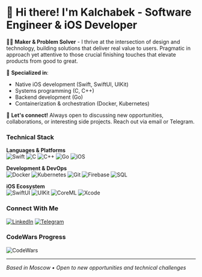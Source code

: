 # 👋 Hi there! I'm Kalchabek - Software Engineer & iOS Developer

🧑‍💻 **Maker & Problem Solver** - I thrive at the intersection of design and technology, building solutions that deliver real value to users. Pragmatic in approach yet attentive to those crucial finishing touches that elevate products from good to great.

🚀 **Specialized in**:
- Native iOS development (Swift, SwiftUI, UIKit)
- Systems programming (C, C++)
- Backend development (Go)
- Containerization & orchestration (Docker, Kubernetes)

💌 **Let's connect!** Always open to discussing new opportunities, collaborations, or interesting side projects. Reach out via email or Telegram.

### Technical Stack

**Languages & Platforms**  
![Swift](https://img.shields.io/badge/-Swift-F05138?style=for-the-badge&logo=swift&logoColor=white)
![C](https://img.shields.io/badge/-C-A8B9CC?style=for-the-badge&logo=c&logoColor=white)
![C++](https://img.shields.io/badge/-C++-00599C?style=for-the-badge&logo=c%2B%2B&logoColor=white)
![Go](https://img.shields.io/badge/-Go-00ADD8?style=for-the-badge&logo=go&logoColor=white)
![iOS](https://img.shields.io/badge/-iOS-000000?style=for-the-badge&logo=ios&logoColor=white)

**Development & DevOps**  
![Docker](https://img.shields.io/badge/-Docker-2496ED?style=for-the-badge&logo=docker&logoColor=white)
![Kubernetes](https://img.shields.io/badge/-Kubernetes-326CE5?style=for-the-badge&logo=kubernetes&logoColor=white)
![Git](https://img.shields.io/badge/-Git-F05032?style=for-the-badge&logo=git&logoColor=white)
![Firebase](https://img.shields.io/badge/-Firebase-FFCA28?style=for-the-badge&logo=firebase&logoColor=black)
![SQL](https://img.shields.io/badge/-SQL-4479A1?style=for-the-badge&logo=mysql&logoColor=white)

**iOS Ecosystem**  
![SwiftUI](https://img.shields.io/badge/-SwiftUI-0C0E12?style=for-the-badge&logo=swift)
![UIKit](https://img.shields.io/badge/-UIKit-0C0E12?style=for-the-badge&logo=uikit)
![CoreML](https://img.shields.io/badge/-CoreML-0C0E12?style=for-the-badge&logo=apple)
![Xcode](https://img.shields.io/badge/-Xcode-147EFB?style=for-the-badge&logo=xcode&logoColor=white)

### Connect With Me

[![LinkedIn](https://img.shields.io/badge/-LinkedIn-0A66C2?style=for-the-badge&logo=linkedin&logoColor=white)](https://linkedin.com/in/kalchabek-nurbekov-42962b237)
[![Telegram](https://img.shields.io/badge/-Telegram-26A5E4?style=for-the-badge&logo=telegram&logoColor=white)](https://t.me/ios_dev_kalchabek)

### CodeWars Progress

![CodeWars](https://www.codewars.com/users/nurbek0v/badges/large)

---

*Based in Moscow • Open to new opportunities and technical challenges*
